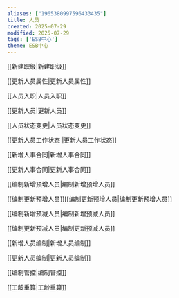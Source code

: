 ```yaml
---
aliases: ["1965380997596433435"]
title: 人员
created: 2025-07-29
modified: 2025-07-29
tags: ['ESB中心']
theme: ESB中心
---
```


[[新建职级|新建职级]]

[[更新人员属性|更新人员属性]]

[[人员入职|人员入职]]

[[更新人员|更新人员]]

[[人员状态变更|人员状态变更]]

[[更新人员工作状态 |更新人员工作状态]]

[[新增人事合同|新增人事合同]]

[[更新人事合同|更新人事合同]]

[[编制新增预增人员|编制新增预增人员]]

[[编制更新预增人员]][[编制更新预增人员|编制更新预增人员]]

[[编制新增预减人员|编制新增预减人员]]

[[编制更新预减人员|编制更新预减人员]]

[[新增人员编制|新增人员编制]]

[[更新人员编制|更新人员编制]]

[[编制管控|编制管控]]

[[工龄重算|工龄重算]]
